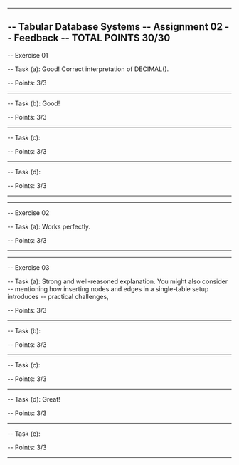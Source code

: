 --------------------------------------------------------------------------------
-- Tabular Database Systems
-- Assignment 02
-- Feedback
-- TOTAL POINTS 30/30
--------------------------------------------------------------------------------
-- Exercise 01

-- Task (a): Good! Correct interpretation of DECIMAL().

-- Points: 3/3

--------------------------------------------------------------------------------
-- Task (b): Good!

-- Points: 3/3

--------------------------------------------------------------------------------
-- Task (c):

-- Points: 3/3

--------------------------------------------------------------------------------
-- Task (d):

-- Points: 3/3

--------------------------------------------------------------------------------
--------------------------------------------------------------------------------
-- Exercise 02

-- Task (a): Works perfectly.

-- Points: 3/3

--------------------------------------------------------------------------------
--------------------------------------------------------------------------------
-- Exercise 03

-- Task (a): Strong and well-reasoned explanation. You might also consider 
-- mentioning how inserting nodes and edges in a single-table setup introduces 
-- practical challenges,

-- Points: 3/3

--------------------------------------------------------------------------------
-- Task (b):

-- Points: 3/3

--------------------------------------------------------------------------------
-- Task (c):

-- Points: 3/3

--------------------------------------------------------------------------------
-- Task (d): Great!

-- Points: 3/3

--------------------------------------------------------------------------------
-- Task (e):

-- Points: 3/3

--------------------------------------------------------------------------------
